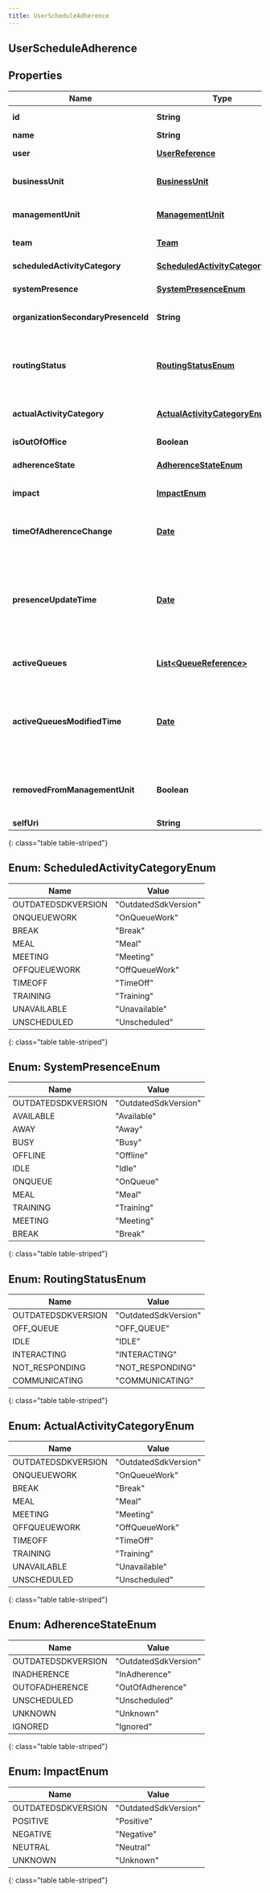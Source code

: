 ```yaml
---
title: UserScheduleAdherence
---
```


## UserScheduleAdherence

## Properties

| Name                                | Type                                                                       | Description                                                                                                                                                            | Notes      |
| ----------------------------------- | -------------------------------------------------------------------------- | ---------------------------------------------------------------------------------------------------------------------------------------------------------------------- | ---------- |
| **id**                              | <!----><!---->**String**<!---->                                            | The globally unique identifier for the object.                                                                                                                         | [optional] |
| **name**                            | <!----><!---->**String**<!---->                                            |                                                                                                                                                                        | [optional] |
| **user**                            | <!----><!---->[**UserReference**](UserReference.md)<!---->                 | The user for whom this status applies                                                                                                                                  | [optional] |
| **businessUnit**                    | <!----><!---->[**BusinessUnit**](BusinessUnit.md)<!---->                   | The business unit to which this user belongs                                                                                                                           | [optional] |
| **managementUnit**                  | <!----><!---->[**ManagementUnit**](ManagementUnit.md)<!---->               | The management unit to which this user belongs                                                                                                                         | [optional] |
| **team**                            | <!----><!---->[**Team**](Team.md)<!---->                                   | The team to which this user belongs                                                                                                                                    | [optional] |
| **scheduledActivityCategory**       | [**ScheduledActivityCategoryEnum**](#ScheduledActivityCategoryEnum)<!----> | Activity for which the user is scheduled                                                                                                                               | [optional] |
| **systemPresence**                  | [**SystemPresenceEnum**](#SystemPresenceEnum)<!---->                       | Actual underlying system presence value                                                                                                                                | [optional] |
| **organizationSecondaryPresenceId** | <!----><!---->**String**<!---->                                            | Organization Secondary Presence Id.                                                                                                                                    | [optional] |
| **routingStatus**                   | [**RoutingStatusEnum**](#RoutingStatusEnum)<!---->                         | Actual underlying routing status, used to determine whether a user is actually in adherence when OnQueue                                                               | [optional] |
| **actualActivityCategory**          | [**ActualActivityCategoryEnum**](#ActualActivityCategoryEnum)<!---->       | Activity in which the user is actually engaged                                                                                                                         | [optional] |
| **isOutOfOffice**                   | <!----><!---->**Boolean**<!---->                                           | Whether the user is marked OutOfOffice                                                                                                                                 | [optional] |
| **adherenceState**                  | [**AdherenceStateEnum**](#AdherenceStateEnum)<!---->                       | The user&#39;s current adherence state                                                                                                                                 | [optional] |
| **impact**                          | [**ImpactEnum**](#ImpactEnum)<!---->                                       | The impact of the user&#39;s current adherenceState                                                                                                                    | [optional] |
| **timeOfAdherenceChange**           | <!----><!---->[**Date**](Date.md)<!---->                                   | Time when the user entered the current adherenceState in ISO-8601 format                                                                                               | [optional] |
| **presenceUpdateTime**              | <!----><!---->[**Date**](Date.md)<!---->                                   | Time when presence was last updated. Used to calculate time in current status. Date time is represented as an ISO-8601 string. For example: yyyy-MM-ddTHH:mm:ss[.mmm]Z | [optional] |
| **activeQueues**                    | <!----><!---->[**List&lt;QueueReference&gt;**](QueueReference.md)<!---->   | The list of queues to which this user is joined                                                                                                                        | [optional] |
| **activeQueuesModifiedTime**        | <!----><!---->[**Date**](Date.md)<!---->                                   | Time when the list of active queues for this user was last updated. Date time is represented as an ISO-8601 string. For example: yyyy-MM-ddTHH:mm:ss[.mmm]Z            | [optional] |
| **removedFromManagementUnit**       | <!----><!---->**Boolean**<!---->                                           | For notification purposes. Used to indicate that a user was removed from the management unit                                                                           | [optional] |
| **selfUri**                         | <!----><!---->**String**<!---->                                            | The URI for this object                                                                                                                                                | [optional] |

{: class="table table-striped"}

<a name="ScheduledActivityCategoryEnum"></a>

## Enum: ScheduledActivityCategoryEnum

| Name               | Value                          |
| ------------------ | ------------------------------ |
| OUTDATEDSDKVERSION | &quot;OutdatedSdkVersion&quot; |
| ONQUEUEWORK        | &quot;OnQueueWork&quot;        |
| BREAK              | &quot;Break&quot;              |
| MEAL               | &quot;Meal&quot;               |
| MEETING            | &quot;Meeting&quot;            |
| OFFQUEUEWORK       | &quot;OffQueueWork&quot;       |
| TIMEOFF            | &quot;TimeOff&quot;            |
| TRAINING           | &quot;Training&quot;           |
| UNAVAILABLE        | &quot;Unavailable&quot;        |
| UNSCHEDULED        | &quot;Unscheduled&quot;        |

{: class="table table-striped"}

<a name="SystemPresenceEnum"></a>

## Enum: SystemPresenceEnum

| Name               | Value                          |
| ------------------ | ------------------------------ |
| OUTDATEDSDKVERSION | &quot;OutdatedSdkVersion&quot; |
| AVAILABLE          | &quot;Available&quot;          |
| AWAY               | &quot;Away&quot;               |
| BUSY               | &quot;Busy&quot;               |
| OFFLINE            | &quot;Offline&quot;            |
| IDLE               | &quot;Idle&quot;               |
| ONQUEUE            | &quot;OnQueue&quot;            |
| MEAL               | &quot;Meal&quot;               |
| TRAINING           | &quot;Training&quot;           |
| MEETING            | &quot;Meeting&quot;            |
| BREAK              | &quot;Break&quot;              |

{: class="table table-striped"}

<a name="RoutingStatusEnum"></a>

## Enum: RoutingStatusEnum

| Name               | Value                          |
| ------------------ | ------------------------------ |
| OUTDATEDSDKVERSION | &quot;OutdatedSdkVersion&quot; |
| OFF_QUEUE          | &quot;OFF_QUEUE&quot;          |
| IDLE               | &quot;IDLE&quot;               |
| INTERACTING        | &quot;INTERACTING&quot;        |
| NOT_RESPONDING     | &quot;NOT_RESPONDING&quot;     |
| COMMUNICATING      | &quot;COMMUNICATING&quot;      |

{: class="table table-striped"}

<a name="ActualActivityCategoryEnum"></a>

## Enum: ActualActivityCategoryEnum

| Name               | Value                          |
| ------------------ | ------------------------------ |
| OUTDATEDSDKVERSION | &quot;OutdatedSdkVersion&quot; |
| ONQUEUEWORK        | &quot;OnQueueWork&quot;        |
| BREAK              | &quot;Break&quot;              |
| MEAL               | &quot;Meal&quot;               |
| MEETING            | &quot;Meeting&quot;            |
| OFFQUEUEWORK       | &quot;OffQueueWork&quot;       |
| TIMEOFF            | &quot;TimeOff&quot;            |
| TRAINING           | &quot;Training&quot;           |
| UNAVAILABLE        | &quot;Unavailable&quot;        |
| UNSCHEDULED        | &quot;Unscheduled&quot;        |

{: class="table table-striped"}

<a name="AdherenceStateEnum"></a>

## Enum: AdherenceStateEnum

| Name               | Value                          |
| ------------------ | ------------------------------ |
| OUTDATEDSDKVERSION | &quot;OutdatedSdkVersion&quot; |
| INADHERENCE        | &quot;InAdherence&quot;        |
| OUTOFADHERENCE     | &quot;OutOfAdherence&quot;     |
| UNSCHEDULED        | &quot;Unscheduled&quot;        |
| UNKNOWN            | &quot;Unknown&quot;            |
| IGNORED            | &quot;Ignored&quot;            |

{: class="table table-striped"}

<a name="ImpactEnum"></a>

## Enum: ImpactEnum

| Name               | Value                          |
| ------------------ | ------------------------------ |
| OUTDATEDSDKVERSION | &quot;OutdatedSdkVersion&quot; |
| POSITIVE           | &quot;Positive&quot;           |
| NEGATIVE           | &quot;Negative&quot;           |
| NEUTRAL            | &quot;Neutral&quot;            |
| UNKNOWN            | &quot;Unknown&quot;            |

{: class="table table-striped"}
